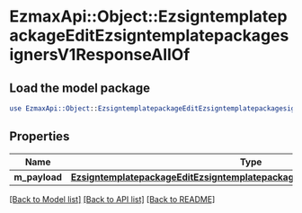 # EzmaxApi::Object::EzsigntemplatepackageEditEzsigntemplatepackagesignersV1ResponseAllOf

## Load the model package
```perl
use EzmaxApi::Object::EzsigntemplatepackageEditEzsigntemplatepackagesignersV1ResponseAllOf;
```

## Properties
Name | Type | Description | Notes
------------ | ------------- | ------------- | -------------
**m_payload** | [**EzsigntemplatepackageEditEzsigntemplatepackagesignersV1ResponseMPayload**](EzsigntemplatepackageEditEzsigntemplatepackagesignersV1ResponseMPayload.md) |  | 

[[Back to Model list]](../README.md#documentation-for-models) [[Back to API list]](../README.md#documentation-for-api-endpoints) [[Back to README]](../README.md)


